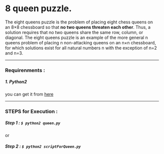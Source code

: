 # 8 queen puzzle.

The eight queens puzzle is the problem of placing eight chess queens on an 8×8 chessboard so that **no two queens threaten each other**. Thus, a solution requires that no two queens share the same row, column, or diagonal. The eight queens puzzle is an example of the more general n queens problem of placing n non-attacking queens on an n×n chessboard, for which solutions exist for all natural numbers n with the exception of n=2 and n=3.
___

### Requirenments : 
##### 1. Python2
you can get it from [here](https://www.python.org/downloads/)

___

### STEPS for Execution : 
##### Step 1 : `$ python2 queen.py`
or
##### Step 2 : `$ python2 scriptForQueen.py`
